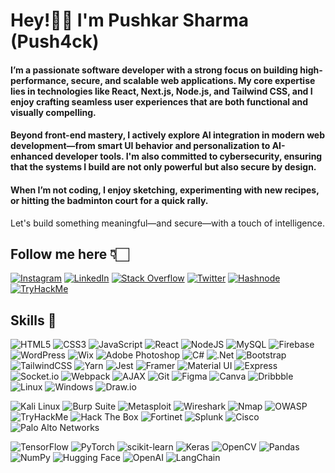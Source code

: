 # Hey!👋🏻 I'm Pushkar Sharma (Push4ck)
#### I’m a passionate software developer with a strong focus on building high-performance, secure, and scalable web applications. My core expertise lies in technologies like React, Next.js, Node.js, and Tailwind CSS, and I enjoy crafting seamless user experiences that are both functional and visually compelling.

#### Beyond front-end mastery, I actively explore AI integration in modern web development—from smart UI behavior and personalization to AI-enhanced developer tools. I'm also committed to cybersecurity, ensuring that the systems I build are not only powerful but also secure by design.

#### When I’m not coding, I enjoy sketching, experimenting with new recipes, or hitting the badminton court for a quick rally.
Let's build something meaningful—and secure—with a touch of intelligence.

## Follow me here 👇🏻
[![Instagram](https://img.shields.io/badge/Instagram-%23E4405F.svg?style=for-the-badge&logo=instagram&logoColor=white)](https://instagram.com/push4ck)
[![LinkedIn](https://img.shields.io/badge/LinkedIn-%230077B5.svg?style=for-the-badge&logo=linkedin&logoColor=white)](https://linkedin.com/in/push4ck)
[![Stack Overflow](https://img.shields.io/badge/Stackoverflow-FE7A16?style=for-the-badge&logo=stackoverflow&logoColor=white)](https://stackoverflow.com/users/23485716)
[![Twitter](https://img.shields.io/badge/Twitter-black.svg?style=for-the-badge&logo=x&logoColor=white)](https://x.com/push4ck)
[![Hashnode](https://img.shields.io/badge/Hashnode-%230E76D0.svg?style=for-the-badge&logo=hashnode&logoColor=white)](https://hashnode.com/@cyberhub)
[![TryHackMe](https://img.shields.io/badge/TryHackMe-1DAA1D.svg?style=for-the-badge&logo=tryhackme&logoColor=white)](https://tryhackme.com/r/p/push4ck)

## Skills 🎯
![HTML5](https://img.shields.io/badge/html5-%23E34F26.svg?style=for-the-badge&logo=html5&logoColor=white) 
![CSS3](https://img.shields.io/badge/css3-%231572B6.svg?style=for-the-badge&logo=css3&logoColor=white) 
![JavaScript](https://img.shields.io/badge/javascript-%23F7DF1E.svg?style=for-the-badge&logo=javascript&logoColor=black) 
![React](https://img.shields.io/badge/react-%2361DAFB.svg?style=for-the-badge&logo=react&logoColor=white) 
![NodeJS](https://img.shields.io/badge/node.js-%234DA55F.svg?style=for-the-badge&logo=node.js&logoColor=white) 
![MySQL](https://img.shields.io/badge/mysql-%234479A1.svg?style=for-the-badge&logo=mysql&logoColor=white) 
![Firebase](https://img.shields.io/badge/firebase-%23F7DF1E.svg?style=for-the-badge&logo=firebase&logoColor=black) 
![WordPress](https://img.shields.io/badge/WordPress-%23117AC9.svg?style=for-the-badge&logo=WordPress&logoColor=white) 
![Wix](https://img.shields.io/badge/Wix-%23000000.svg?style=for-the-badge&logo=wix&logoColor=white)
![Adobe Photoshop](https://img.shields.io/badge/Adobe%20Photoshop-%23172D4F.svg?style=for-the-badge&logo=adobe-photoshop&logoColor=white)
![C#](https://img.shields.io/badge/c%23-%23239120.svg?style=for-the-badge&logo=csharp&logoColor=white) 
![.Net](https://img.shields.io/badge/.NET-%235C2D91.svg?style=for-the-badge&logo=.net&logoColor=white) 
![Bootstrap](https://img.shields.io/badge/bootstrap-%238511FA.svg?style=for-the-badge&logo=bootstrap&logoColor=white) 
![TailwindCSS](https://img.shields.io/badge/tailwindcss-%2338B2AC.svg?style=for-the-badge&logo=tailwind-css&logoColor=white) 
![Yarn](https://img.shields.io/badge/yarn-%230204A1.svg?style=for-the-badge&logo=yarn&logoColor=white)
![Jest](https://img.shields.io/badge/jest-%23C21325.svg?style=for-the-badge&logo=jest&logoColor=white)
![Framer](https://img.shields.io/badge/framer-%23F24E1E.svg?style=for-the-badge&logo=framer&logoColor=white)
![Material UI](https://img.shields.io/badge/material%20ui-%230081CB.svg?style=for-the-badge&logo=mui&logoColor=white)
![Express](https://img.shields.io/badge/express-%23404d59.svg?style=for-the-badge&logo=express&logoColor=white)
![Socket.io](https://img.shields.io/badge/socket.io-%23F7DF1E.svg?style=for-the-badge&logo=socket.io&logoColor=black)
![Webpack](https://img.shields.io/badge/webpack-%238DD3B1.svg?style=for-the-badge&logo=webpack&logoColor=white)
![AJAX](https://img.shields.io/badge/AJAX-%23black.svg?style=for-the-badge&logo=ajax&logoColor=white)
![Git](https://img.shields.io/badge/git-%23F05033.svg?style=for-the-badge&logo=git&logoColor=white) 
![Figma](https://img.shields.io/badge/figma-%234D9B7E.svg?style=for-the-badge&logo=figma&logoColor=white) 
![Canva](https://img.shields.io/badge/Canva-%2300C4CC.svg?style=for-the-badge&logo=Canva&logoColor=white) 
![Dribbble](https://img.shields.io/badge/Dribbble-%23EA4C89.svg?style=for-the-badge&logo=dribbble&logoColor=white)
![Linux](https://img.shields.io/badge/Linux-FCC624.svg?style=for-the-badge&logo=linux&logoColor=black)
![Windows](https://img.shields.io/badge/Windows-0078D6.svg?style=for-the-badge&logo=windows&logoColor=white)
![Draw.io](https://img.shields.io/badge/Draw.io-%23F7DF1E.svg?style=for-the-badge&logo=draw.io&logoColor=black)

![Kali Linux](https://img.shields.io/badge/Kali%20Linux-black.svg?style=for-the-badge&logo=kali-linux&logoColor=white)
![Burp Suite](https://img.shields.io/badge/Burp%20Suite-%23FFA500.svg?style=for-the-badge&logo=burp-suite&logoColor=white)
![Metasploit](https://img.shields.io/badge/Metasploit-%23000F7D.svg?style=for-the-badge&logo=metasploit&logoColor=white)
![Wireshark](https://img.shields.io/badge/Wireshark-%2300BFFF.svg?style=for-the-badge&logo=wireshark&logoColor=white)
![Nmap](https://img.shields.io/badge/Nmap-%23A0D300.svg?style=for-the-badge&logo=nmap&logoColor=white)
![OWASP](https://img.shields.io/badge/OWASP-black.svg?style=for-the-badge&logo=owasp&logoColor=white)
![TryHackMe](https://img.shields.io/badge/TryHackMe-0E5D5D.svg?style=for-the-badge&logo=tryhackme&logoColor=white)
![Hack The Box](https://img.shields.io/badge/Hack%20The%20Box-3EAA24.svg?style=for-the-badge&logo=hackthebox&logoColor=white)
![Fortinet](https://img.shields.io/badge/Fortinet-%23F05A28.svg?style=for-the-badge&logo=fortinet&logoColor=white)
![Splunk](https://img.shields.io/badge/Splunk-%23F0A500.svg?style=for-the-badge&logo=splunk&logoColor=white)
![Cisco](https://img.shields.io/badge/Cisco-%23A8B400.svg?style=for-the-badge&logo=cisco&logoColor=white)
![Palo Alto Networks](https://img.shields.io/badge/Palo%20Alto%20Networks-%23D03338.svg?style=for-the-badge&logo=paloalto&logoColor=white)

![TensorFlow](https://img.shields.io/badge/TensorFlow-FF6F00.svg?style=for-the-badge&logo=tensorflow&logoColor=white)
![PyTorch](https://img.shields.io/badge/PyTorch-EE4C2C.svg?style=for-the-badge&logo=pytorch&logoColor=white)
![scikit-learn](https://img.shields.io/badge/scikit--learn-F7931E.svg?style=for-the-badge&logo=scikit-learn&logoColor=white)
![Keras](https://img.shields.io/badge/Keras-D00000.svg?style=for-the-badge&logo=keras&logoColor=white)
![OpenCV](https://img.shields.io/badge/OpenCV-5C3EE8.svg?style=for-the-badge&logo=opencv&logoColor=white)
![Pandas](https://img.shields.io/badge/Pandas-150458.svg?style=for-the-badge&logo=pandas&logoColor=white)
![NumPy](https://img.shields.io/badge/NumPy-013243.svg?style=for-the-badge&logo=numpy&logoColor=white)
![Hugging Face](https://img.shields.io/badge/HuggingFace-FCC624.svg?style=for-the-badge&logo=huggingface&logoColor=black)
![OpenAI](https://img.shields.io/badge/OpenAI-412991.svg?style=for-the-badge&logo=openai&logoColor=white)
![LangChain](https://img.shields.io/badge/LangChain-000000.svg?style=for-the-badge&logo=langchain&logoColor=white)
